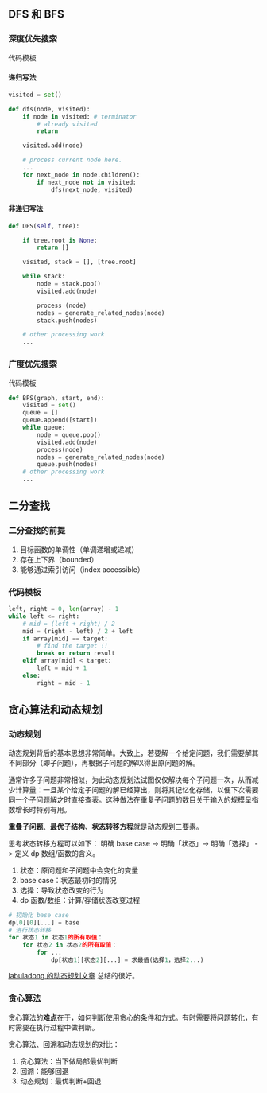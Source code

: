 ## DFS 和 BFS
### 深度优先搜索
代码模板

#### 递归写法
```python
visited = set() 

def dfs(node, visited):
    if node in visited: # terminator
    	# already visited 
    	return 

	visited.add(node) 

	# process current node here. 
	...
	for next_node in node.children(): 
		if next_node not in visited: 
			dfs(next_node, visited)
```

#### 非递归写法
```python
def DFS(self, tree): 

	if tree.root is None: 
		return [] 

	visited, stack = [], [tree.root]

	while stack: 
		node = stack.pop() 
		visited.add(node)

		process (node) 
		nodes = generate_related_nodes(node) 
		stack.push(nodes) 

	# other processing work 
	...
```

### 广度优先搜索
代码模板

```python
def BFS(graph, start, end):
    visited = set()
	queue = [] 
	queue.append([start]) 
	while queue: 
		node = queue.pop() 
		visited.add(node)
		process(node) 
		nodes = generate_related_nodes(node) 
		queue.push(nodes)
	# other processing work 
    ...
```

## 二分查找
### 二分查找的前提
1. 目标函数的单调性（单调递增或递减）
2. 存在上下界（bounded）
3. 能够通过索引访问（index accessible）

### 代码模板

```python
left, right = 0, len(array) - 1
while left <= right:
    # mid = (left + right) / 2
    mid = (right - left) / 2 + left
    if array[mid] == target:
        # find the target !!
        break or return result
    elif array[mid] < target:
        left = mid + 1
    else:
        right = mid - 1
```

## 贪心算法和动态规划
### 动态规划
动态规划背后的基本思想非常简单。大致上，若要解一个给定问题，我们需要解其不同部分（即子问题），再根据子问题的解以得出原问题的解。

通常许多子问题非常相似，为此动态规划法试图仅仅解决每个子问题一次，从而减少计算量：一旦某个给定子问题的解已经算出，则将其记忆化存储，以便下次需要同一个子问题解之时直接查表。这种做法在重复子问题的数目关于输入的规模呈指数增长时特别有用。

**重叠子问题**、**最优子结构**、**状态转移方程**就是动态规划三要素。

思考状态转移方程可以如下：
明确 base case -> 明确「状态」-> 明确「选择」 -> 定义 dp 数组/函数的含义。

1. 状态：原问题和子问题中会变化的变量
2. base case：状态最初时的情况
3. 选择：导致状态改变的行为
4. dp 函数/数组：计算/存储状态改变过程

```python
# 初始化 base case
dp[0][0][...] = base
# 进行状态转移
for 状态1 in 状态1的所有取值：
    for 状态2 in 状态2的所有取值：
        for ...
            dp[状态1][状态2][...] = 求最值(选择1，选择2...)
```

[labuladong 的动态规划文章](https://leetcode-cn.com/problems/coin-change/solution/dong-tai-gui-hua-tao-lu-xiang-jie-by-wei-lai-bu-ke/) 总结的很好。

### 贪心算法
贪心算法的**难点**在于，如何判断使用贪心的条件和方式。有时需要将问题转化，有时需要在执行过程中做判断。

贪心算法、回溯和动态规划的对比：
1. 贪心算法：当下做局部最优判断
2. 回溯：能够回退
3. 动态规划：最优判断+回退